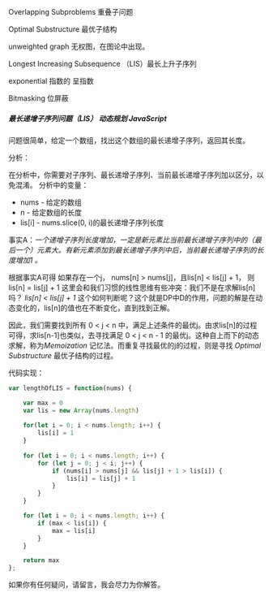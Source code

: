 Overlapping Subproblems 重叠子问题

Optimal Substructure 最优子结构

unweighted graph 无权图，在图论中出现。

Longest Increasing Subsequence （LIS）最长上升子序列

exponential  指数的 呈指数

Bitmasking 位屏蔽



##### 最长递增子序列问题（LIS） 动态规划 JavaScript

问题很简单，给定一个数组，找出这个数组的最长递增子序列，返回其长度。

分析：

在分析中，你需要对子序列、最长递增子序列、当前最长递增子序列加以区分，以免混淆。
分析中的变量：
- nums - 给定的数组
- n - 给定数组的长度
- lis[i] - nums.slice(0, i)的最长递增子序列长度

事实A：*一个递增子序列长度增加，一定是新元素比当前最长递增子序列中的（最后一个）元素大。有新元素添加到最长递增子序列中后，当前最长递增子序列的长度增加1 。*

根据事实A可得 如果存在一个j， nums[n] > nums[j]，且lis[n] < lis[j] + 1， 则lis[n] = lis[j] + 1
这里会和我们习惯的线性思维有些冲突：我们不是在求解lis[n]吗？ *lis[n] < lis[j] + 1* 这个如何判断呢？这个就是DP中D的作用，问题的解是在动态变化的，lis[n]的值也在不断变化，直到找到正解。

因此，我们需要找到所有 0 < j < n 中，满足上述条件的最优j。由求lis[n]的过程可得，求lis[n-1]也类似，去寻找满足 0 < j < n - 1 的最优j。这种自上而下的动态求解，称为*Memoization* 记忆法。而重复寻找最优的j的过程，则是寻找 *Optimal Substructure* 最优子结构的过程。

代码实现：
```javascript
var lengthOfLIS = function(nums) {

    var max = 0
    var lis = new Array(nums.length)
    
    for(let i = 0; i < nums.length; i++) {
        lis[i] = 1
    }
    
    for (let i = 0; i < nums.length; i++) {
        for (let j = 0; j < i; j++) {
            if (nums[i] > nums[j] && lis[j] + 1 > lis[i]) {
                lis[i] = lis[j] + 1
            }
        }
    }

    for (let i = 0; i < nums.length; i++) {
        if (max < lis[i]) {
            max = lis[i]
        }
    }

    return max
};
```
如果你有任何疑问，请留言，我会尽力为你解答。